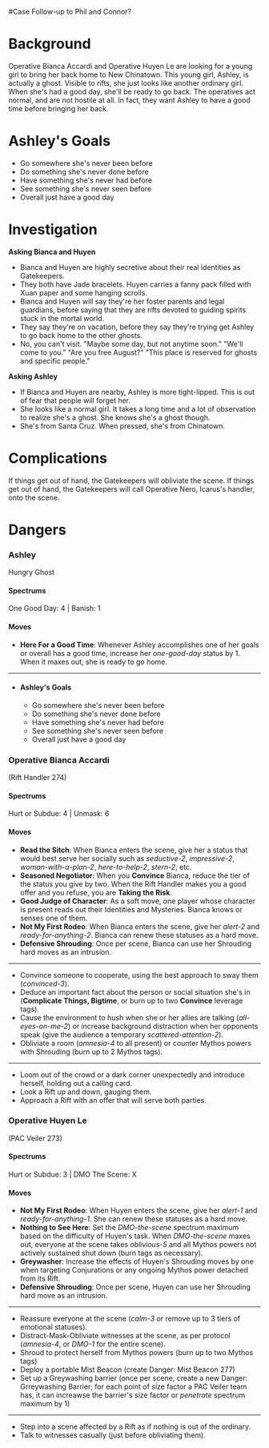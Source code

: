 #Case Follow-up to Phil and Connor?

# Background
Operative Bianca Accardi and Operative Huyen Le are looking for a young girl to bring her back home to New Chinatown. This young girl, Ashley, is actually a ghost. Visible to rifts, she just looks like another ordinary girl. When she's had a good day, she'll be ready to go back. The operatives act normal, and are not hostile at all. In fact, they want Ashley to have a good time before bringing her back.
# Ashley's Goals
- Go somewhere she's never been before
- Do something she's never done before
- Have something she's never had before
- See something she's never seen before
- Overall just have a good day

# Investigation
**Asking Bianca and Huyen**
- Bianca and Huyen are highly secretive about their real identities as Gatekeepers.
- They both have Jade bracelets. Huyen carries a fanny pack filled with Xuan paper and some hanging scrolls.
- Bianca and Huyen will say they're her foster parents and legal guardians, before saying that they are rifts devoted to guiding spirits stuck in the mortal world.
- They say they're on vacation, before they say they're trying get Ashley to go back home to the other ghosts.
- No, you can't visit. "Maybe some day, but not anytime soon." "We'll come to you." "Are you free August?" "This place is reserved for ghosts and specific people."

**Asking Ashley**
- If Bianca and Huyen are nearby, Ashley is more tight-lipped. This is out of fear that people will forget her.
- She looks like a normal girl. It takes a long time and a lot of observation to realize she's a ghost. She knows she's a ghost though.
- She's from Santa Cruz. When pressed, she's from Chinatown.
# Complications
If things get out of hand, the Gatekeepers will obliviate the scene. If things get out of hand, the Gatekeepers will call Operative Nero, Icarus's handler, onto the scene.
# Dangers
### Ashley
Hungry Ghost
#### Spectrums
One Good Day: 4 | Banish: 1
#### Moves
- **Here For a Good Time**: Whenever Ashley accomplishes one of her goals or overall has a good time, increase her *one-good-day* status by 1. When it maxes out, she is ready to go home.
- ---
- #### Ashley's Goals
	- Go somewhere she's never been before
	- Do something she's never done before
	- Have something she's never had before
	- See something she's never seen before
	- Overall just have a good day
### Operative Bianca Accardi
(Rift Handler 274)
#### Spectrums
Hurt or Subdue: 4 | Unmask: 6
#### Moves
- **Read the Sitch**: When Bianca enters the scene, give her a status that would best serve her socially such as *seductive-2*, *impressive-2*, *woman-with-a-plan-2*, *here-to-help-2*, *stern-2*, etc.
- **Seasoned Negotiator**: When you **Convince** Bianca, reduce the tier of the status you give by two. When the Rift Handler makes you a good offer and you refuse, you are **Taking the Risk**.
- **Good Judge of Character**: As a soft move, one player whose character is present reads out their Identities and Mysteries. Bianca knows or senses one of them.
- **Not My First Rodeo**: When Bianca enters the scene, give her *alert-2* and *ready-for-anything-2*. Bianca can renew these statuses as a hard move.
- **Defensive Shrouding**: Once per scene, Bianca can use her Shrouding hard moves as an intrusion.
- ---
- Convince someone to cooperate, using the best approach to sway them (*convinced-3*).
- Deduce an important fact about the person or social situation she's in (**Complicate Things, Bigtime**, or burn up to two **Convince** leverage tags).
- Cause the environment to hush when she or her allies are talking (*all-eyes-on-me-2*) or increase background distraction when her opponents speak (give the audience a temporary *scattered-attention-2*).
- Obliviate a room (*amnesia-4* to all present) or counter Mythos powers with Shrouding (burn up to 2 Mythos tags).
- ---
- Loom out of the crowd or a dark corner unexpectedly and introduce herself, holding out a calling card.
- Look a Rift up and down, gauging them.
- Approach a Rift with an offer that will serve both parties.

### Operative Huyen Le
(PAC Veiler 273)
#### Spectrums
Hurt or Subdue: 3 | DMO The Scene: X
#### Moves
- **Not My First Rodeo**: When Huyen enters the scene, give her *alert-1* and *ready-for-anything-1*. She can renew these statuses as a hard move.
- **Nothing to See Here**: Set the *DMO-the-scene* spectrum maximum based on the difficulty of Huyen's task. When *DMO-the-scene* maxes out, everyone at the scene takes *oblivious-5* and all Mythos powers not actively sustained shut down (burn tags as necessary).
- **Greywasher**: Increase the effects of Huyen's Shrouding moves by one when targeting Conjurations or any ongoing Mythos power detached from its Rift.
- **Defensive Shrouding**: Once per scene, Huyen can use her Shrouding hard move as an intrusion.
- ---
- Reassure everyone at the scene (*calm-3* or remove up to 3 tiers of emotional statuses).
- Distract-Mask-Obliviate witnesses at the scene, as per protocol (*amnesia-4*, or *DMO-1* for the entire scene).
- Shroud to protect herself from Mythos powers (burn up to two Mythos tags)
- Deploy a portable Mist Beacon (create Danger: Mist Beacon 277)
- Set up a Greywashing barrier (once per scene, create a new Danger: Grreywashing Barrier; for each point of size factor a PAC Veiler team has, it can increawse the barrier's size factor or *penetrate* spectrum maximum by 1)
- ---
- Step into a scene affected by a Rift as if nothing is out of the ordinary.
- Talk to witnesses casually (just before obliviating them).